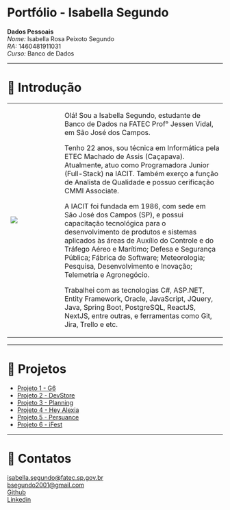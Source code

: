 # Portfólio - Isabella Segundo

**Dados Pessoais** <br/>
*Nome:* Isabella Rosa Peixoto Segundo <br/>
*RA:* 1460481911031 <br/>
*Curso:* Banco de Dados <br/>

<hr/>

# :page_facing_up: Introdução

<table>
  <tr>
    <td width='25%'>
      <img src="https://user-images.githubusercontent.com/49652498/196556970-d6c1be4c-dbb2-4c3d-905d-b2fbd30359cf.png"/>
    </td>
    <td>
      <p> Olá! Sou a Isabella Segundo, estudante de Banco de Dados na FATEC Prof° Jessen Vidal, em São José dos Campos. </p>
      <p> Tenho 22 anos, sou técnica em Informática pela ETEC Machado de Assis (Caçapava). Atualmente, atuo como Programadora Junior (Full-Stack) na IACIT. Também exerço a função de Analista de Qualidade e possuo cerificação CMMI Associate.</p>
      <p> A IACIT foi fundada em 1986, com sede em São José dos Campos (SP), e possui capacitação tecnológica para o desenvolvimento de produtos e sistemas aplicados às áreas de Auxílio do Controle e do Tráfego Aéreo e Marítimo; Defesa e Segurança Pública; Fábrica de Software; Meteorologia; Pesquisa, Desenvolvimento e Inovação; Telemetria e Agronegócio. </p>
      <p> Trabalhei com as tecnologias C#, ASP.NET, Entity Framework, Oracle, JavaScript, JQuery, Java, Spring Boot, PostgreSQL, ReactJS, NextJS, entre outras, e ferramentas como Git, Jira, Trello e etc. </p>
    </td>
  </tr>
</table>

<hr/>

# :open_file_folder: Projetos

- <a href="https://github.com/isarps/TG/blob/main/projeto1.md">Projeto 1 - G6</a>
- <a href="https://github.com/isarps/TG/blob/main/projeto2.md">Projeto 2 - DevStore</a>
- <a href="https://github.com/isarps/TG/blob/main/projeto3.md">Projeto 3 - Planning</a>
- <a href="https://github.com/isarps/TG/blob/main/projeto4.md">Projeto 4 - Hey Alexia</a>
- <a href="https://github.com/isarps/TG/blob/main/projeto5.md">Projeto 5 - Persuance</a>
- <a href="https://github.com/isarps/TG/blob/main/projeto6.md">Projeto 6 - iFest</a>

<hr/>

# :email:	Contatos
isabella.segundo@fatec.sp.gov.br <br/>
bsegundo2001@gmail.com <br/>
<a href="https://github.com/isarps">Github</a><br/>
<a href="https://www.linkedin.com/in/isabellarps/">Linkedin</a><br/>
